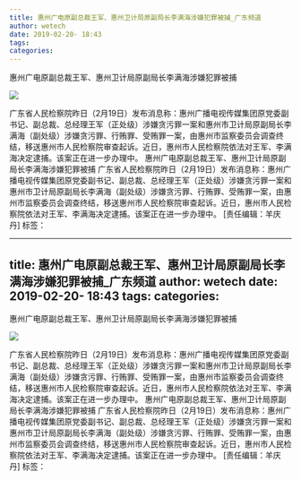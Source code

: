 ```yaml
---
title: 惠州广电原副总裁王军、惠州卫计局原副局长李满海涉嫌犯罪被捕_广东频道
author: wetech
date: 2019-02-20- 18:43
tags: 
categories: 
---
```

惠州广电原副总裁王军、惠州卫计局原副局长李满海涉嫌犯罪被捕
<!-- more -->
                
<img align="center" border="0" src="http://p2.ifengimg.com/a/2016/0810/204c433878d5cf9size1_w16_h16.png" />
                
            
广东省人民检察院昨日（2月19日）发布消息称：惠州广播电视传媒集团原党委副书记、副总裁、总经理王军（正处级）涉嫌贪污罪一案和惠州市卫计局原副局长李满海（副处级）涉嫌贪污罪、行贿罪、受贿罪一案，由惠州市监察委员会调查终结，移送惠州市人民检察院审查起诉。近日，惠州市人民检察院依法对王军、李满海决定逮捕。该案正在进一步办理中。
惠州广电原副总裁王军、惠州卫计局原副局长李满海涉嫌犯罪被捕
广东省人民检察院昨日（2月19日）发布消息称：惠州广播电视传媒集团原党委副书记、副总裁、总经理王军（正处级）涉嫌贪污罪一案和惠州市卫计局原副局长李满海（副处级）涉嫌贪污罪、行贿罪、受贿罪一案，由惠州市监察委员会调查终结，移送惠州市人民检察院审查起诉。近日，惠州市人民检察院依法对王军、李满海决定逮捕。该案正在进一步办理中。
[责任编辑：羊庆丹]
标签：
 
             
---
title: 惠州广电原副总裁王军、惠州卫计局原副局长李满海涉嫌犯罪被捕_广东频道
author: wetech
date: 2019-02-20- 18:43
tags: 
categories: 
---
惠州广电原副总裁王军、惠州卫计局原副局长李满海涉嫌犯罪被捕
<!-- more -->
                
<img align="center" border="0" src="http://p2.ifengimg.com/a/2016/0810/204c433878d5cf9size1_w16_h16.png" />
                
            
广东省人民检察院昨日（2月19日）发布消息称：惠州广播电视传媒集团原党委副书记、副总裁、总经理王军（正处级）涉嫌贪污罪一案和惠州市卫计局原副局长李满海（副处级）涉嫌贪污罪、行贿罪、受贿罪一案，由惠州市监察委员会调查终结，移送惠州市人民检察院审查起诉。近日，惠州市人民检察院依法对王军、李满海决定逮捕。该案正在进一步办理中。
惠州广电原副总裁王军、惠州卫计局原副局长李满海涉嫌犯罪被捕
广东省人民检察院昨日（2月19日）发布消息称：惠州广播电视传媒集团原党委副书记、副总裁、总经理王军（正处级）涉嫌贪污罪一案和惠州市卫计局原副局长李满海（副处级）涉嫌贪污罪、行贿罪、受贿罪一案，由惠州市监察委员会调查终结，移送惠州市人民检察院审查起诉。近日，惠州市人民检察院依法对王军、李满海决定逮捕。该案正在进一步办理中。
[责任编辑：羊庆丹]
标签：
 
             
